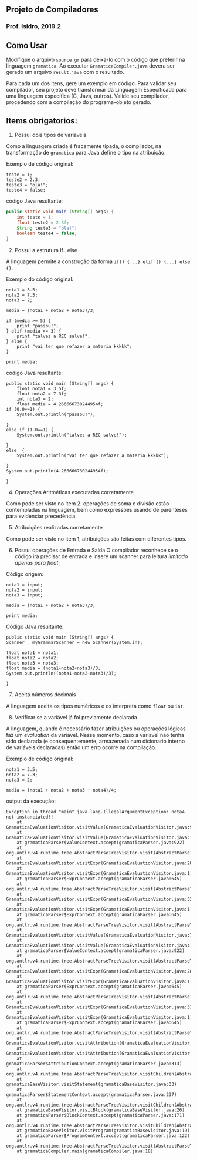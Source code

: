 ## Projeto de Compiladores
### Prof. Isidro, 2019.2

## Como Usar

Modifique o arquivo ```source.gr``` para deixa-lo com o código que preferir na linguagem ```gramatica```. Ao executar ```GramaticaCompiler.java``` devera ser gerado um arquivo ```result.java``` com o resultado.

Para cada um dos itens, gere um exemplo em código. Para validar seu compilador, seu projeto deve transformar da Linguagem Especificada para uma linguagem específica (C, Java, outros). Valide seu compilador, procedendo com a compilação do programa-objeto gerado.

## Items obrigatorios:
1. Possui dois tipos de variaveis

Como a linguagem criada é fracamente tipada, o compilador, na transformação de ```gramatica``` para Java define o tipo na atribuição.

Exemplo de código original:

```
teste = 1;
teste2 = 2.3;
teste3 = "ola!";
teste4 = false;
```

código Java resultante:

```java
public static void main (String[] args) { 
	int teste = 1;
	float teste2 = 2.3f;
	String teste3 = "ola!";
	boolean teste4 = false;
}
```

2. Possui a estrutura If.. else

A linguagem permite a construção da forma ```if() {...} elif () {...} else {}```.

Exemplo do código original:
```
nota1 = 3.5;
nota2 = 7.3;
nota3 = 2;

media = (nota1 + nota2 + nota3)/3;

if (media >= 5) {
    print "passou!";
} elif (media >= 3) {
    print "talvez a REC salve!";
} else {
    print "vai ter que refazer a materia kkkkk";
}

print media;
```

código Java resultante:
```
public static void main (String[] args) { 
	float nota1 = 3.5f;
	float nota2 = 7.3f;
	int nota3 = 2;
	float media = 4.266666730244954f;
if (0.0==1) {
	System.out.println("passou!");
 
}
else if (1.0==1) {
	System.out.println("talvez a REC salve!");
 
}
else  {
	System.out.println("vai ter que refazer a materia kkkkk");
 
}
System.out.println(4.266666730244954f);

}
```

4. Operações Aritméticas executadas corretamente

Como pode ser visto no item 2. operações de soma e divisão estão contempladas na linguagem, bem como expressões usando de parenteses para evidenciar precedência.

5. Atribuições realizadas corretamente

Como pode ser visto no item 1, atribuições são feitas com diferentes tipos.

6. Possui operações de Entrada e Saída
O compilador reconhece se o código irá precisar de entrada e insere um scanner para leitura _limitado apenas para float_:

Código origem:
```
nota1 = input;
nota2 = input;
nota3 = input;

media = (nota1 + nota2 + nota3)/3;

print media;
```

Código Java resultante:
```
public static void main (String[] args) { 
Scanner __myGrammarScanner = new Scanner(System.in);

float nota1 = nota1;
float nota2 = nota2;
float nota3 = nota3;
float media = (nota1+nota2+nota3)/3;
System.out.println((nota1+nota2+nota3)/3);

}
```

7. Aceita números decimais

A linguagem aceita os tipos numéricos e os interpreta como ```float``` ou ```int```.

8. Verificar se a variável já foi previamente declarada

A linguagem, quando é necessário fazer atribuições ou operações lógicas faz um _evaluation_ da variável. Nesse momento, caso a variavel nao tenha sido declarada (e consequentemente, armazenada num dicionario interno de variáveis declaradas) então um erro ocorre na compilação.

Exemplo de código original: 
```
nota1 = 3.5;
nota2 = 7.3;
nota3 = 2;

media = (nota1 + nota2 + nota3 + nota4)/4;
```

output da execução:
```
Exception in thread "main" java.lang.IllegalArgumentException: nota4 not instanciated!!
	at GramaticaEvaluationVisitor.visitValue(GramaticaEvaluationVisitor.java:95)
	at GramaticaEvaluationVisitor.visitValue(GramaticaEvaluationVisitor.java:1)
	at gramaticaParser$ValueContext.accept(gramaticaParser.java:922)
	at org.antlr.v4.runtime.tree.AbstractParseTreeVisitor.visit(AbstractParseTreeVisitor.java:18)
	at GramaticaEvaluationVisitor.visitExpr(GramaticaEvaluationVisitor.java:28)
	at GramaticaEvaluationVisitor.visitExpr(GramaticaEvaluationVisitor.java:1)
	at gramaticaParser$ExprContext.accept(gramaticaParser.java:645)
	at org.antlr.v4.runtime.tree.AbstractParseTreeVisitor.visit(AbstractParseTreeVisitor.java:18)
	at GramaticaEvaluationVisitor.visitExpr(GramaticaEvaluationVisitor.java:32)
	at GramaticaEvaluationVisitor.visitExpr(GramaticaEvaluationVisitor.java:1)
	at gramaticaParser$ExprContext.accept(gramaticaParser.java:645)
	at org.antlr.v4.runtime.tree.AbstractParseTreeVisitor.visit(AbstractParseTreeVisitor.java:18)
	at GramaticaEvaluationVisitor.visitValue(GramaticaEvaluationVisitor.java:72)
	at GramaticaEvaluationVisitor.visitValue(GramaticaEvaluationVisitor.java:1)
	at gramaticaParser$ValueContext.accept(gramaticaParser.java:922)
	at org.antlr.v4.runtime.tree.AbstractParseTreeVisitor.visit(AbstractParseTreeVisitor.java:18)
	at GramaticaEvaluationVisitor.visitExpr(GramaticaEvaluationVisitor.java:28)
	at GramaticaEvaluationVisitor.visitExpr(GramaticaEvaluationVisitor.java:1)
	at gramaticaParser$ExprContext.accept(gramaticaParser.java:645)
	at org.antlr.v4.runtime.tree.AbstractParseTreeVisitor.visit(AbstractParseTreeVisitor.java:18)
	at GramaticaEvaluationVisitor.visitExpr(GramaticaEvaluationVisitor.java:31)
	at GramaticaEvaluationVisitor.visitExpr(GramaticaEvaluationVisitor.java:1)
	at gramaticaParser$ExprContext.accept(gramaticaParser.java:645)
	at org.antlr.v4.runtime.tree.AbstractParseTreeVisitor.visit(AbstractParseTreeVisitor.java:18)
	at GramaticaEvaluationVisitor.visitAttribution(GramaticaEvaluationVisitor.java:16)
	at GramaticaEvaluationVisitor.visitAttribution(GramaticaEvaluationVisitor.java:1)
	at gramaticaParser$AttributionContext.accept(gramaticaParser.java:313)
	at org.antlr.v4.runtime.tree.AbstractParseTreeVisitor.visitChildren(AbstractParseTreeVisitor.java:46)
	at gramaticaBaseVisitor.visitStatement(gramaticaBaseVisitor.java:33)
	at gramaticaParser$StatementContext.accept(gramaticaParser.java:237)
	at org.antlr.v4.runtime.tree.AbstractParseTreeVisitor.visitChildren(AbstractParseTreeVisitor.java:46)
	at gramaticaBaseVisitor.visitBlock(gramaticaBaseVisitor.java:26)
	at gramaticaParser$BlockContext.accept(gramaticaParser.java:171)
	at org.antlr.v4.runtime.tree.AbstractParseTreeVisitor.visitChildren(AbstractParseTreeVisitor.java:46)
	at gramaticaBaseVisitor.visitProgram(gramaticaBaseVisitor.java:19)
	at gramaticaParser$ProgramContext.accept(gramaticaParser.java:122)
	at org.antlr.v4.runtime.tree.AbstractParseTreeVisitor.visit(AbstractParseTreeVisitor.java:18)
	at gramaticaCompiler.main(gramaticaCompiler.java:18)
```